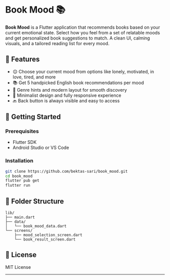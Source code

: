 # Book Mood 📚

**Book Mood** is a Flutter application that recommends books based on your current emotional state. Select how you feel from a set of relatable moods and get personalized book suggestions to match. 
A clean UI, calming visuals, and a tailored reading list for every mood.

## 🌟 Features

* 😌 Choose your current mood from options like lonely, motivated, in love, tired, and more
* 📚 Get 5 handpicked English book recommendations per mood
* 🧠 Genre hints and modern layout for smooth discovery
* 🎨 Minimalist design and fully responsive experience
* 🔙 Back button is always visible and easy to access

## 🚀 Getting Started

### Prerequisites

* Flutter SDK
* Android Studio or VS Code

### Installation

```bash
git clone https://github.com/bektas-sari/book_mood.git
cd book_mood
flutter pub get
flutter run
```

## 📁 Folder Structure

```
lib/
├── main.dart
├── data/
│   └── book_mood_data.dart
└── screens/
    ├── mood_selection_screen.dart
    └── book_result_screen.dart
```

## 📄 License

MIT License


---



